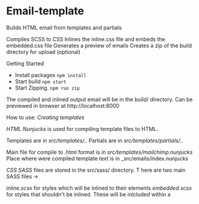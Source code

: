# Email-template

Builds HTML email from templates and partials

Compiles SCSS to CSS
Inlines the inline.css file and embeds the embedded.css file
Generates a preview of emails
Creates a zip of the build directory for upload (optional)


Getting Started
- Install packages
`npm install`
- Start build
`npm start`
- Start Zipping.
`npm run zip`


The compiled and inlined output email will be in the build/ directory. 
Can be previewed in browser at http://localhost:8000



How to use:
*Creating templates*

*HTML*
*Nunjucks* is used for compiling template files to HTML.

Templates are in _src/templates/.._ 
Partials      are in _src/templates/partials/.._

Main file for compile to .html format         is  in _src/templates/mailchimp.nunjucks_
Place where were compiled template text is  in _src/emails/index.nunjucks

*CSS*
*SASS* files are stored in the src/sass/ directory. T
here are two main SASS files ->

_inline.scss_ for styles which will be inlined to their elements
_embedded.scss_ for styles that shouldn't be inlined. These will be inlcluded within a <style> element in the <head>
